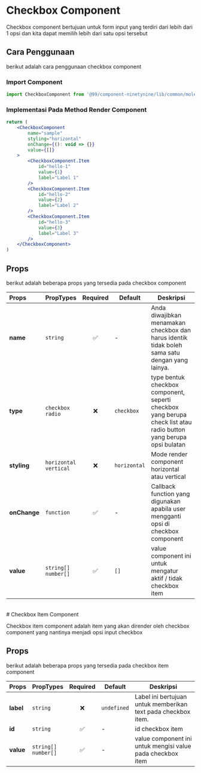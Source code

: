 # Checkbox Component

Checkbox component bertujuan untuk form input yang terdiri dari lebih dari 1 opsi dan kita dapat memilih lebih dari satu opsi tersebut

## Cara Penggunaan
berikut adalah cara penggunaan checkbox component

### Import Component

```jsx
import CheckboxComponent from '@99/component-ninetynine/lib/common/molecules/checkbox/checkbox.component';
```

### Implementasi Pada Method Render Component
```jsx
return (
    <CheckboxComponent 
        name="sample"
        styling="horizontal"
        onChange={(): void => {}}
        value={[]}
    >
        <CheckboxComponent.Item
            id="hello-1"
            value={1}
            label="Label 1"
        />
        <CheckboxComponent.Item
            id="hello-2"
            value={2}
            label="Label 2"
        />
        <CheckboxComponent.Item
            id="hello-3"
            value={3}
            label="Label 3"
        />
    </CheckboxComponent>
)
```

## Props
berikut adalah beberapa props yang tersedia pada checkbox component

| Props | PropTypes | Required | Default | Deskripsi |
|:-------|:-----------|:---------:|-----------|-----------|
|**name**|`string`| ✅|-|Anda diwajibkan menamakan checkbox dan harus identik tidak boleh sama satu dengan yang lainya.|
|**type**| `checkbox` <br> `radio` | ❌|`checkbox`| type bentuk checkbox component, seperti checkbox yang berupa check list atau radio button yang berupa opsi bulatan |
|**styling**|`horizontal` <br> `vertical`| ❌|`horizontal`| Mode render component horizontal atau vertical|
|**onChange**|`function`| ✅|-| Callback function yang digunakan apabila user mengganti opsi di checkbox component |
|**value**| `string[]` <br> `number[]`| ✅|`[]`| value component ini untuk mengatur aktif / tidak checkbox item|

<br>
# Checkbox Item Component

Checkbox item component adalah item yang akan dirender oleh checkbox component yang nantinya menjadi opsi input checkbox

## Props
berikut adalah beberapa props yang tersedia pada checkbox item component

| Props | PropTypes | Required | Default | Deskripsi |
|:-------|:-----------|:---------:|-----------|-----------|
|**label**|`string`| ❌|`undefined`|Label ini bertujuan untuk memberikan text pada checkbox item.|
|**id**| `string` | ✅| -| id checkbox item |
|**value**| `string[]` <br> `number[]`| ✅|-| value component ini untuk mengisi value pada checkbox item|